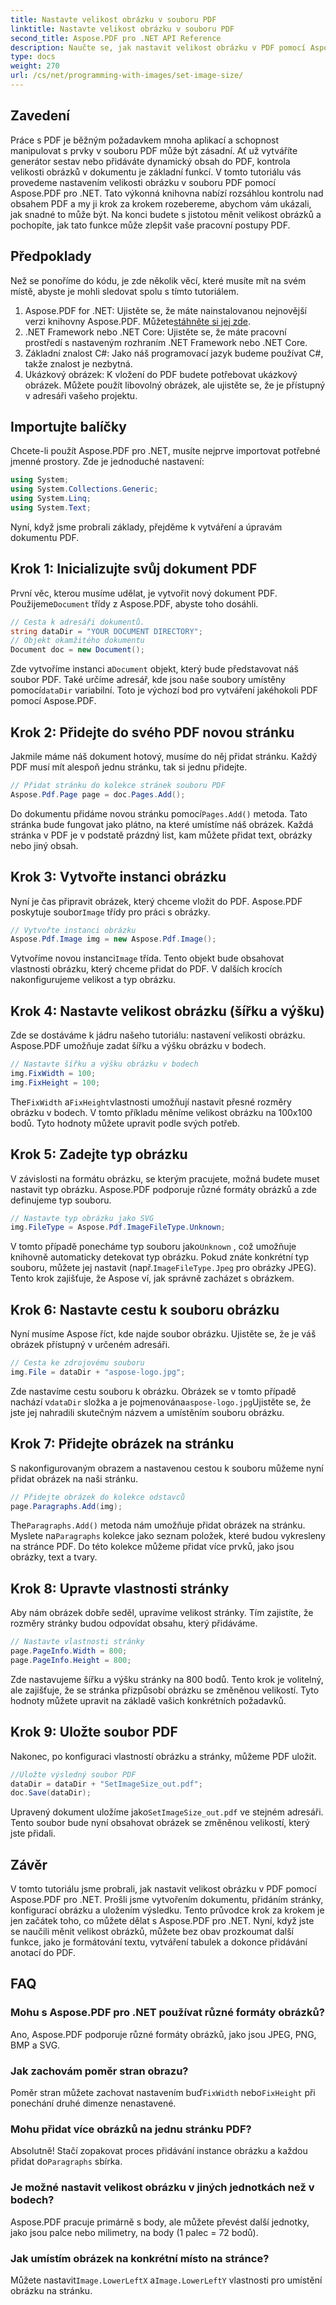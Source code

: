```yaml
---
title: Nastavte velikost obrázku v souboru PDF
linktitle: Nastavte velikost obrázku v souboru PDF
second_title: Aspose.PDF pro .NET API Reference
description: Naučte se, jak nastavit velikost obrázku v PDF pomocí Aspose.PDF pro .NET. Tento podrobný průvodce vám pomůže změnit velikost obrázků, upravit vlastnosti stránky a uložit soubory PDF.
type: docs
weight: 270
url: /cs/net/programming-with-images/set-image-size/
---
```

## Zavedení

Práce s PDF je běžným požadavkem mnoha aplikací a schopnost manipulovat s prvky v souboru PDF může být zásadní. Ať už vytváříte generátor sestav nebo přidáváte dynamický obsah do PDF, kontrola velikosti obrázků v dokumentu je základní funkcí. V tomto tutoriálu vás provedeme nastavením velikosti obrázku v souboru PDF pomocí Aspose.PDF pro .NET. Tato výkonná knihovna nabízí rozsáhlou kontrolu nad obsahem PDF a my ji krok za krokem rozebereme, abychom vám ukázali, jak snadné to může být. Na konci budete s jistotou měnit velikost obrázků a pochopíte, jak tato funkce může zlepšit vaše pracovní postupy PDF.


## Předpoklady

Než se ponoříme do kódu, je zde několik věcí, které musíte mít na svém místě, abyste je mohli sledovat spolu s tímto tutoriálem.

1.  Aspose.PDF for .NET: Ujistěte se, že máte nainstalovanou nejnovější verzi knihovny Aspose.PDF. Můžete[stáhněte si jej zde](https://releases.aspose.com/pdf/net/).
2. .NET Framework nebo .NET Core: Ujistěte se, že máte pracovní prostředí s nastaveným rozhraním .NET Framework nebo .NET Core.
3. Základní znalost C#: Jako náš programovací jazyk budeme používat C#, takže znalost je nezbytná.
4. Ukázkový obrázek: K vložení do PDF budete potřebovat ukázkový obrázek. Můžete použít libovolný obrázek, ale ujistěte se, že je přístupný v adresáři vašeho projektu.

## Importujte balíčky

Chcete-li použít Aspose.PDF pro .NET, musíte nejprve importovat potřebné jmenné prostory. Zde je jednoduché nastavení:

```csharp
using System;
using System.Collections.Generic;
using System.Linq;
using System.Text;
```

Nyní, když jsme probrali základy, přejděme k vytváření a úpravám dokumentu PDF.

## Krok 1: Inicializujte svůj dokument PDF

 První věc, kterou musíme udělat, je vytvořit nový dokument PDF. Použijeme`Document` třídy z Aspose.PDF, abyste toho dosáhli.

```csharp
// Cesta k adresáři dokumentů.
string dataDir = "YOUR DOCUMENT DIRECTORY";
// Objekt okamžitého dokumentu
Document doc = new Document();
```
 
 Zde vytvoříme instanci a`Document` objekt, který bude představovat náš soubor PDF. Také určíme adresář, kde jsou naše soubory umístěny pomocí`dataDir` variabilní. Toto je výchozí bod pro vytváření jakéhokoli PDF pomocí Aspose.PDF.

## Krok 2: Přidejte do svého PDF novou stránku

Jakmile máme náš dokument hotový, musíme do něj přidat stránku. Každý PDF musí mít alespoň jednu stránku, tak si jednu přidejte.

```csharp
// Přidat stránku do kolekce stránek souboru PDF
Aspose.Pdf.Page page = doc.Pages.Add();
```
 
 Do dokumentu přidáme novou stránku pomocí`Pages.Add()` metoda. Tato stránka bude fungovat jako plátno, na které umístíme náš obrázek. Každá stránka v PDF je v podstatě prázdný list, kam můžete přidat text, obrázky nebo jiný obsah.

## Krok 3: Vytvořte instanci obrázku

 Nyní je čas připravit obrázek, který chceme vložit do PDF. Aspose.PDF poskytuje soubor`Image` třídy pro práci s obrázky.

```csharp
// Vytvořte instanci obrázku
Aspose.Pdf.Image img = new Aspose.Pdf.Image();
```
 
 Vytvoříme novou instanci`Image` třída. Tento objekt bude obsahovat vlastnosti obrázku, který chceme přidat do PDF. V dalších krocích nakonfigurujeme velikost a typ obrázku.

## Krok 4: Nastavte velikost obrázku (šířku a výšku)

Zde se dostáváme k jádru našeho tutoriálu: nastavení velikosti obrázku. Aspose.PDF umožňuje zadat šířku a výšku obrázku v bodech.

```csharp
// Nastavte šířku a výšku obrázku v bodech
img.FixWidth = 100;
img.FixHeight = 100;
```
 
 The`FixWidth` a`FixHeight`vlastnosti umožňují nastavit přesné rozměry obrázku v bodech. V tomto příkladu měníme velikost obrázku na 100x100 bodů. Tyto hodnoty můžete upravit podle svých potřeb.

## Krok 5: Zadejte typ obrázku

V závislosti na formátu obrázku, se kterým pracujete, možná budete muset nastavit typ obrázku. Aspose.PDF podporuje různé formáty obrázků a zde definujeme typ souboru.

```csharp
// Nastavte typ obrázku jako SVG
img.FileType = Aspose.Pdf.ImageFileType.Unknown;
```
 
 V tomto případě ponecháme typ souboru jako`Unknown` , což umožňuje knihovně automaticky detekovat typ obrázku. Pokud znáte konkrétní typ souboru, můžete jej nastavit (např.`ImageFileType.Jpeg` pro obrázky JPEG). Tento krok zajišťuje, že Aspose ví, jak správně zacházet s obrázkem.

## Krok 6: Nastavte cestu k souboru obrázku

Nyní musíme Aspose říct, kde najde soubor obrázku. Ujistěte se, že je váš obrázek přístupný v určeném adresáři.

```csharp
// Cesta ke zdrojovému souboru
img.File = dataDir + "aspose-logo.jpg";
```
 
 Zde nastavíme cestu souboru k obrázku. Obrázek se v tomto případě nachází v`dataDir` složka a je pojmenována`aspose-logo.jpg`Ujistěte se, že jste jej nahradili skutečným názvem a umístěním souboru obrázku.

## Krok 7: Přidejte obrázek na stránku

S nakonfigurovaným obrazem a nastavenou cestou k souboru můžeme nyní přidat obrázek na naši stránku.

```csharp
// Přidejte obrázek do kolekce odstavců
page.Paragraphs.Add(img);
```
 
 The`Paragraphs.Add()` metoda nám umožňuje přidat obrázek na stránku. Myslete na`Paragraphs` kolekce jako seznam položek, které budou vykresleny na stránce PDF. Do této kolekce můžeme přidat více prvků, jako jsou obrázky, text a tvary.

## Krok 8: Upravte vlastnosti stránky

Aby nám obrázek dobře seděl, upravíme velikost stránky. Tím zajistíte, že rozměry stránky budou odpovídat obsahu, který přidáváme.

```csharp
// Nastavte vlastnosti stránky
page.PageInfo.Width = 800;
page.PageInfo.Height = 800;
```
 
Zde nastavujeme šířku a výšku stránky na 800 bodů. Tento krok je volitelný, ale zajišťuje, že se stránka přizpůsobí obrázku se změněnou velikostí. Tyto hodnoty můžete upravit na základě vašich konkrétních požadavků.

## Krok 9: Uložte soubor PDF

Nakonec, po konfiguraci vlastností obrázku a stránky, můžeme PDF uložit.

```csharp
//Uložte výsledný soubor PDF
dataDir = dataDir + "SetImageSize_out.pdf";
doc.Save(dataDir);
```
 
 Upravený dokument uložíme jako`SetImageSize_out.pdf` ve stejném adresáři. Tento soubor bude nyní obsahovat obrázek se změněnou velikostí, který jste přidali.

## Závěr

V tomto tutoriálu jsme probrali, jak nastavit velikost obrázku v PDF pomocí Aspose.PDF pro .NET. Prošli jsme vytvořením dokumentu, přidáním stránky, konfigurací obrázku a uložením výsledku. Tento průvodce krok za krokem je jen začátek toho, co můžete dělat s Aspose.PDF pro .NET. Nyní, když jste se naučili měnit velikost obrázků, můžete bez obav prozkoumat další funkce, jako je formátování textu, vytváření tabulek a dokonce přidávání anotací do PDF.

## FAQ

### Mohu s Aspose.PDF pro .NET používat různé formáty obrázků?  
Ano, Aspose.PDF podporuje různé formáty obrázků, jako jsou JPEG, PNG, BMP a SVG.

### Jak zachovám poměr stran obrazu?  
 Poměr stran můžete zachovat nastavením buď`FixWidth` nebo`FixHeight` při ponechání druhé dimenze nenastavené.

### Mohu přidat více obrázků na jednu stránku PDF?  
Absolutně! Stačí zopakovat proces přidávání instance obrázku a každou přidat do`Paragraphs` sbírka.

### Je možné nastavit velikost obrázku v jiných jednotkách než v bodech?  
Aspose.PDF pracuje primárně s body, ale můžete převést další jednotky, jako jsou palce nebo milimetry, na body (1 palec = 72 bodů).

### Jak umístím obrázek na konkrétní místo na stránce?  
 Můžete nastavit`Image.LowerLeftX` a`Image.LowerLeftY` vlastnosti pro umístění obrázku na stránku.